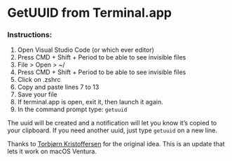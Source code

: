 # GetUUID from Terminal.app

### Instructions:

1. Open Visual Studio Code (or which ever editor)
2. Press CMD + Shift + Period to be able to see invisible files
3. File \> Open \> ~/
4. Press CMD + Shift + Period to be able to see invisible files
5. Click on .zshrc
6. Copy and paste lines 7 to 13
7. Save your file
8. If terminal.app is open, exit it, then launch it again.  
9. In the command prompt type: `getuuid`

The uuid will be created and a notification will let you know it’s copied to your clipboard.  If you need another uuid, just type `getuuid` on a new line.



Thanks to [Torbjørn Kristoffersen](https://github.com/tk512) for the original idea.  This is an update that lets it work on macOS Ventura.
